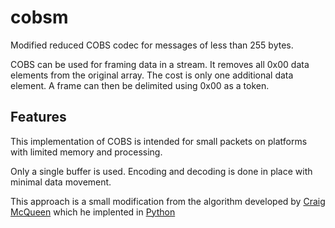 # cobsm
Modified reduced COBS codec for messages of less than 255 bytes.

COBS can be used for framing data in a stream. It removes all 0x00 data elements from the original array. The cost is only one additional data element. A frame can then be delimited using 0x00 as a token.

## Features

This implementation of COBS is intended for small packets on platforms with limited memory and processing.

Only a single buffer is used. Encoding and decoding is done in place with minimal data movement.

This approach is a small modification from the algorithm developed by [Craig McQueen](http://craig.mcqueen.id.au/) which he implented in [Python](https://pythonhosted.org/cobs/cobsr-intro.html)
